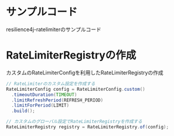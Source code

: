 サンプルコード
============
resilience4j-ratelimiterのサンプルコード

# RateLimiterRegistryの作成
カスタムのRateLimiterConfigを利用したRateLimiterRegistryの作成

```java
// RateLimiterのカスタム設定を作成する
RateLimiterConfig config = RateLimiterConfig.custom()
  .timeoutDuration(TIMEOUT)
  .limitRefreshPeriod(REFRESH_PERIOD)
  .limitForPeriod(LIMIT)
  .build();

// カスタムのグローバル設定でRateLimiterRegistryを作成する
RateLimiterRegistry registry = RateLimiterRegistry.of(config);
```
